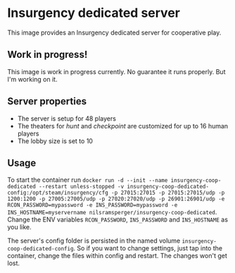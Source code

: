 # Insurgency dedicated server
This image provides an Insurgency dedicated server for cooperative play.

## Work in progress!
This image is work in progress currently. No guarantee it runs properly. But I'm working on it.

## Server properties
* The server is setup for 48 players
* The theaters for _hunt_ and _checkpoint_ are customized for up to 16 human players
* The lobby size is set to 10

## Usage
To start the container run `docker run -d --init --name insurgency-coop-dedicated --restart unless-stopped -v insurgency-coop-dedicated-config:/opt/steam/insurgency/cfg -p 27015:27015 -p 27015:27015/udp -p 1200:1200 -p 27005:27005/udp -p 27020:27020/udp -p 26901:26901/udp -e RCON_PASSWORD=mypassword -e INS_PASSWORD=mypassword -e INS_HOSTNAME=myservername nilsramsperger/insurgency-coop-dedicated`.
Change the ENV variables `RCON_PASSWORD`, `INS_PASSWORD` and `INS_HOSTNAME` as you like.

The server's config folder is persisted in the named volume `insurgency-coop-dedicated-config`.
So if you want to change settings, just tap into the container, change the files within config and restart.
The changes won't get lost.